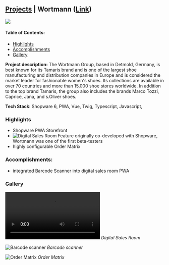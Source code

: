 ## [Projects](/portfolio/) | Wortmann ([Link](https://wortmann-group.com/de/home))

<img src="/portfolio/images/wortmann/home.png"/>

#### Table of Contents:
- [Highlights](#highlights)
- [Accomplishments](#accomplishments)
- [Gallery](#gallery)

**Project description:** The Wortmann Group, based in Detmold, Germany, is best known for its Tamaris brand and is one of the largest shoe manufacturing and distribution companies in Europe and is considered the market leader for fashionable women's shoes. Its collections are available in over 70 countries and more than 15,000 shoe stores worldwide. In addition to the top brand Tamaris, the group also includes the brands Marco Tozzi, Caprice, Jana, and s.Oliver shoes.

**Tech Stack**: Shopware 6, PWA, Vue, Twig, Typescript, Javascript, 

### Highlights
- Shopware PWA Storefront
- ![Digital Sales Room](https://www.shopware.com/de/produkte/digital-sales-rooms/) 
Feature originally co-developed with Shopware, Wortmann was one of the first beta-testers
- highly configurable Order Matrix

### Accomplishments:
- integrated Barcode Scanner into digital sales room PWA

### Gallery

![Digital Sales Room](https://videos.ctfassets.net/nqzs8zsepqpi/1MlPZAN46uCbQBNJ45nd7M/0cb0d2d763df51646f47f8345dc2c494/Digital-Sales-Rooms_Usecase-1_Guided_DE-animations_1920x1080_no-audio_v3.mp4)
*Digital Sales Room*

![Barcode scanner](/portfolio/images/wortmann/scanner.png)
*Barcode scanner*

![Order Matrix](/portfolio/images/wortmann/matrix.png)
*Order Matrix*
